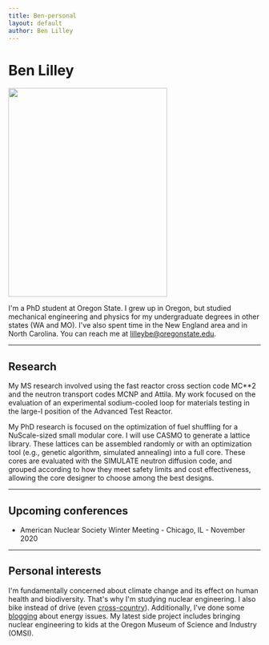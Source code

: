 ```yaml
---
title: Ben-personal
layout: default
author: Ben Lilley
---
```

Ben Lilley
================================

<img src="{{ site.url }}users/lilleybe/images/headshot.jpg" height="417" width="317">

I'm a PhD student at Oregon State. I grew up in Oregon, but studied mechanical engineering and physics for my undergraduate degrees in other states (WA and MO). I've also spent time in the New England area and in North Carolina. You can reach me at <a href="mailto:lilleybe@oregonstate.edu" target="top"> lilleybe@oregonstate.edu</a>.

***

## Research
My MS research involved using the fast reactor cross section code MC**2 and the neutron transport codes MCNP and Attila. My work focused on the evaluation of an experimental sodium-cooled loop for materials testing in the large-I position of the Advanced Test Reactor.

My PhD research is focused on the optimization of fuel shuffling for a NuScale-sized small modular core. I will use CASMO to generate a lattice library. These lattices can be assembled randomly or with an optimization tool (e.g., genetic algorithm, simulated annealing) into a full core. These cores are evaluated with the SIMULATE neutron diffusion code, and grouped according to how they meet safety limits and cost effectiveness, allowing the core designer to choose among the best designs.

***

## Upcoming conferences
* American Nuclear Society Winter Meeting - Chicago, IL - November 2020

***

## Personal interests
I'm fundamentally concerned about climate change and its effect on human health and biodiversity. That's why I'm studying nuclear engineering. I also bike instead of drive (even <a href="http://www.crazyguyonabike.com/bclilley" target="blank">cross-country</a>). Additionally, I've done some <a href="https://somethingaboutenergy.wordpress.com/" target="blank">blogging</a> about energy issues. My latest side project includes bringing nuclear engineering to kids at the Oregon Museum of Science and Industry (OMSI).

